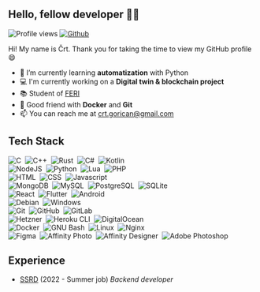## Hello, fellow developer 👋🏼

![Profile views](https://visitor-badge.glitch.me/badge?page_id=cgorican)
[![Github](https://img.shields.io/github/followers/cgorican?label=follow&style=social)](https://github.com/cgorican)

Hi! My name is Črt. Thank you for taking the time to view my GitHub profile 😄

- 🌱 I’m currently learning <b>automatization</b> with Python
- 💻 I'm currently working on a <b>Digital twin & blockchain project</b>
- 📚 Student of <a href="https://feri.um.si/">FERI</a>
- 🐳 Good friend with <b>Docker</b> and <b>Git</b>
- 📫 You can reach me at <a href="mailto:crt.gorican@gmail.com">crt.gorican@gmail.com</a>

<!--
- 🤔 I’m looking for help with <b>game hacking</b>
- 🔭 Would like to learn <b>hack games<b>
- ⚡ Fun fact: I like to learn ethical hacking in my free time
- 📚 Student of <a href="https://feri.um.si/">FERI</a>
-->

## Tech Stack

![C](https://img.shields.io/badge/-C-1A1A1A?style=flat&logo=C&logoColor=A3E1F0)&nbsp;
![C++](https://img.shields.io/badge/-C%2B%2B-1A1A1A?style=flat&logo=C%2B%2B&logoColor=5773C9)&nbsp;
![Rust](https://img.shields.io/badge/-Rust-1A1A1A?style=flat&logo=Rust)&nbsp;
![C#](https://img.shields.io/badge/-C%23-1A1A1A?style=flat&logo=C#)&nbsp;
![Kotlin](https://img.shields.io/badge/-Kotlin-1A1A1A?style=flat&logo=Kotlin)&nbsp;
<br/>
![NodeJS](https://img.shields.io/badge/-NodeJS-1A1A1A?style=flat&logo=Node.js)&nbsp;
![Python](https://img.shields.io/badge/-Python-1A1A1A?style=flat&logo=Python)&nbsp;
![Lua](https://img.shields.io/badge/-Lua-2C2D72?style=flat&logo=Lua)&nbsp;
![PHP](https://img.shields.io/badge/-PHP-1A1A1A?style=flat&logo=PHP)&nbsp;
<br/>
![HTML](https://img.shields.io/badge/-HTML5-1A1A1A?style=flat&logo=html5)&nbsp;
![CSS](https://img.shields.io/badge/-CSS3-1A1A1A?style=flat&logo=css3&logoColor=2862E9)&nbsp;
![Javascript](https://img.shields.io/badge/-Javascript-1A1A1A?style=flat&logo=javascript)&nbsp;
<br/>
![MongoDB](https://img.shields.io/badge/-MongoDB-1A1A1A?style=flat&logo=mongodb)&nbsp;
![MySQL](https://img.shields.io/badge/-MySQL-00758f?style=flat&logo=mysql&logoColor=white)&nbsp;
![PostgreSQL](https://img.shields.io/badge/-PostgreSQL-4169E1?style=flat&logo=postgresql&logoColor=white)&nbsp;
![SQLite](https://img.shields.io/badge/-SQLite-003B57?style=flat&logo=sqlite)&nbsp;
<br/>
![React](https://img.shields.io/badge/-React-1A1A1A?style=flat&logo=React&logoColor=61DAFB)&nbsp;
![Flutter](https://img.shields.io/badge/-Flutter-EBEBEB?style=flat&logo=Flutter&logoColor=02569B)&nbsp;
![Android](https://img.shields.io/badge/-Android-1A1A1A?style=flat&logo=Android&logoColor=3DDC84)&nbsp;
<br/>
![Debian](https://img.shields.io/badge/-Debian-A81D33?style=flat&logo=Debian)&nbsp;
![Windows](https://img.shields.io/badge/-Windows-1A1A1A?style=flat&logo=Windows)&nbsp;
<br/>
![Git](https://img.shields.io/badge/-Git-F05032?style=flat&logo=Git&logoColor=white)&nbsp;
![GitHub](https://img.shields.io/badge/-GitHub-1A1A1A?style=flat&logo=GitHub&logoColor=white)&nbsp;
![GitLab](https://img.shields.io/badge/-GitLab-1A1A1A?style=flat&logo=GitLab)&nbsp;
<br/>
![Hetzner](https://img.shields.io/badge/-Hetzner-D50C2D?style=flat&logo=Hetzner)&nbsp;
![Heroku CLI](https://img.shields.io/badge/-Heroku-430098?style=flat&logo=Heroku&logoColor=white)&nbsp;
![DigitalOcean](https://img.shields.io/badge/-DigitalOcean-0080FF?style=flat&logo=DigitalOcean&logoColor=white)&nbsp;
<br/>
![Docker](https://img.shields.io/badge/-Docker-2496ED?style=flat&logo=Docker&logoColor=white)&nbsp;
![GNU Bash](https://img.shields.io/badge/-GNU_Bash-1A1A1A?style=flat&logo=gnu-bash&logoColor=white)&nbsp;
![Linux](https://img.shields.io/badge/-Linux-FCC624?style=flat&logo=Linux&logoColor=black)&nbsp;
![Nginx](https://img.shields.io/badge/-NGINX-009639?style=flat&logo=NGINX&logoColor=white)&nbsp;
<br/>
![Figma](https://img.shields.io/badge/-Figma-1A1A1A?style=flat&logo=Figma)&nbsp;
![Affinity Photo](https://img.shields.io/badge/-Affinity_Photo-1A1A1A?style=flat&logo=affinity%20photo&logoColor=F189FF)&nbsp;
![Affinity Designer](https://img.shields.io/badge/-Affinity_Designer-1A1A1A?style=flat&logo=affinity%20designer&logoColor=52D0FB)&nbsp;
![Adobe Photoshop](https://img.shields.io/badge/-Adobe_Photoshop-001E38?style=flat&logo=adobe%20photoshop&logoColor=25A7FF)&nbsp;

## Experience
- [SSRD](https://ssrd.io/) (2022 - Summer job) *Backend developer*

<!--
Icon resources:
https://simpleicons.org/
https://img.icons8.com/
-->

